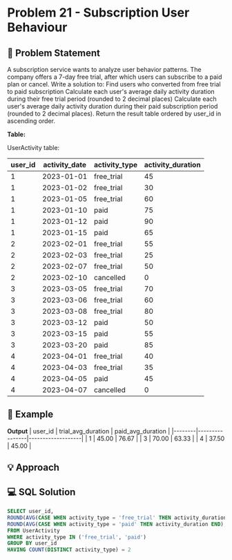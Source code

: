 # Problem 21 - Subscription User Behaviour

## 📄 Problem Statement
A subscription service wants to analyze user behavior patterns. The company offers a 7-day free trial, after which users can subscribe to a paid plan or cancel. Write a solution to:
Find users who converted from free trial to paid subscription
Calculate each user's average daily activity duration during their free trial period (rounded to 2 decimal places)
Calculate each user's average daily activity duration during their paid subscription period (rounded to 2 decimal places). Return the result table ordered by user_id in ascending order.

**Table:** 

UserActivity table:

| user_id | activity_date | activity_type | activity_duration |
|---------|--------------|---------------|-------------------|
| 1       | 2023-01-01    | free_trial    | 45                |
| 1       | 2023-01-02    | free_trial    | 30                |
| 1       | 2023-01-05    | free_trial    | 60                |
| 1       | 2023-01-10    | paid          | 75                |
| 1       | 2023-01-12    | paid          | 90                |
| 1       | 2023-01-15    | paid          | 65                |
| 2       | 2023-02-01    | free_trial    | 55                |
| 2       | 2023-02-03    | free_trial    | 25                |
| 2       | 2023-02-07    | free_trial    | 50                |
| 2       | 2023-02-10    | cancelled     | 0                 |
| 3       | 2023-03-05    | free_trial    | 70                |
| 3       | 2023-03-06    | free_trial    | 60                |
| 3       | 2023-03-08    | free_trial    | 80                |
| 3       | 2023-03-12    | paid          | 50                |
| 3       | 2023-03-15    | paid          | 55                |
| 3       | 2023-03-20    | paid          | 85                |
| 4       | 2023-04-01    | free_trial    | 40                |
| 4       | 2023-04-03    | free_trial    | 35                |
| 4       | 2023-04-05    | paid          | 45                |
| 4       | 2023-04-07    | cancelled     | 0                 |

## 🧪 Example

**Output**
| user_id | trial_avg_duration | paid_avg_duration |
|--------|----------------|-------------------|
| 1       | 45.00              | 76.67             |
| 3       | 70.00              | 63.33             |
| 4       | 37.50              | 45.00             |

## 💡 Approach


## 💻 SQL Solution

```sql
SELECT user_id,
ROUND(AVG(CASE WHEN activity_type = 'free_trial' THEN activity_duration END), 2) AS trial_avg_duration,
ROUND(AVG(CASE WHEN activity_type = 'paid' THEN activity_duration END), 2) AS paid_avg_duration
FROM UserActivity
WHERE activity_type IN ('free_trial', 'paid')
GROUP BY user_id
HAVING COUNT(DISTINCT activity_type) = 2
